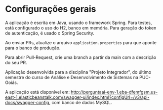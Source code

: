 # Configurações gerais

A aplicação é escrita em Java, usando o framework Spring.
Para testes, está configurado o uso do H2, banco em memória.
Para geração do token de autenticação, é usado o Spring Security.

Ao enviar PRs, atualize o arquivo `application.properties` para que aponte para o banco de produção.

Para abrir Pull-Request, crie uma branch a partir da main com a descrição do seu PR.

Aplicação desenvolvida para a disciplina "Projeto Integrador", do último semestre 
do curso de Análise e Desenvolvimento de Sistemas na PUC-Goiás.

A aplicação está disponível em: http://perguntaai-env-1.eba-dfemfgsm.us-east-1.elasticbeanstalk.com/swagger-ui/index.html?configUrl=/v3/api-docs/swagger-config, com banco de dados MySQL.
